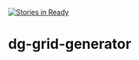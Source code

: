 [![Stories in Ready](https://badge.waffle.io/ZheleznovaAlyona/dg-grid-generator.png?label=ready&title=Ready)](https://waffle.io/ZheleznovaAlyona/dg-grid-generator)
# dg-grid-generator
